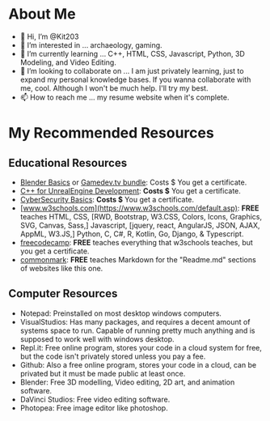# About Me
- 👋 Hi, I’m @Kit203
- 👀 I’m interested in ... archaeology, gaming. 
- 🌱 I’m currently learning ... C++, HTML, CSS, Javascript, Python, 3D Modeling, and Video Editing. 
- 💞️ I’m looking to collaborate on ... I am just privately learning, just to expand my personal knowledge bases. If you wanna collaborate with me, cool. Although I won't be much help. I'll try my best. 
- 📫 How to reach me ... my resume website when it's complete.

# My Recommended Resources
## Educational Resources
- [Blender Basics](https://www.udemy.com/course/blendertutorial/) or [Gamedev.tv bundle](https://www.gamedev.tv/p/blender-bundle/?coupon_code=AUTUMN): Costs $ You get a certificate. 
- [C++ for UnrealEngine Development](https://www.udemy.com/course/unrealcourse/): __Costs $__ You get a certificate. 
- [CyberSecurity Basics](https://www.udemy.com/course/the-complete-internet-security-privacy-course-volume-1/): __Costs $__ You get a certificate.
- [www.w3schools.com](https://www.w3schools.com/default.asp): __FREE__ teaches HTML, CSS, [RWD, Bootstrap, W3.CSS, Colors, Icons, Graphics, SVG, Canvas, Sass,] Javascript, [jquery, react, AngularJS, JSON, AJAX, AppML, W3.JS,] Python, C, C#, R, Kotlin, Go, Django, & Typescript. 
- [freecodecamp](https://www.freecodecamp.org/): __FREE__ teaches everything that w3schools teaches, but you get a certificate.
- [commonmark](https://commonmark.org/help/): __FREE__ teaches Markdown for the "Readme.md" sections of websites like this one. 

## Computer Resources
- Notepad: Preinstalled on most desktop windows computers. 
- VisualStudios: Has many packages, and requires a decent amount of systems space to run. Capable of running pretty much anything and is supposed to work well with windows desktop.
- Repl.it: Free online program, stores your code in a cloud system for free, but the code isn't privately stored unless you pay a fee. 
- Github: Also a free online program, stores your code in a cloud, can be privated but it must be made public at least once. 
- Blender: Free 3D modelling, Video editing, 2D art, and animation software. 
- DaVinci Studios: Free video editing software. 
- Photopea: Free image editor like photoshop. 

<!---
Kit203/Kit203 is a ✨ special ✨ repository because its `README.md` (this file) appears on your GitHub profile.
You can click the Preview link to take a look at your changes.
--->
